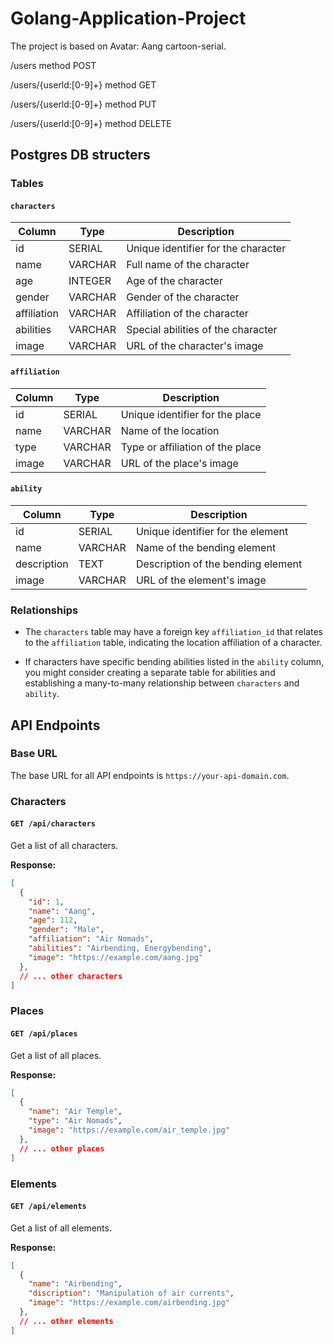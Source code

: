 # Golang-Application-Project
The project is based on Avatar: Aang cartoon-serial.

/users method POST

/users/{userld:[0-9]+} method GET

/users/{userld:[0-9]+} method PUT

/users/{userld:[0-9]+} method DELETE

## Postgres DB structers

### Tables

#### `characters`

| Column       | Type    | Description                       |
|--------------|---------|-----------------------------------|
| id           | SERIAL  | Unique identifier for the character|
| name         | VARCHAR | Full name of the character        |
| age          | INTEGER | Age of the character              |
| gender       | VARCHAR | Gender of the character           |
| affiliation  | VARCHAR | Affiliation of the character      |
| abilities    | VARCHAR | Special abilities of the character|
| image        | VARCHAR | URL of the character's image      |

#### `affiliation`

| Column | Type    | Description                   |
|--------|---------|-------------------------------|
| id     | SERIAL  | Unique identifier for the place|
| name   | VARCHAR | Name of the location           |
| type   | VARCHAR | Type or affiliation of the place|
| image  | VARCHAR | URL of the place's image       |

#### `ability`

| Column      | Type    | Description                    |
|-------------|---------|--------------------------------|
| id          | SERIAL  | Unique identifier for the element|
| name        | VARCHAR | Name of the bending element     |
| description | TEXT    | Description of the bending element|
| image       | VARCHAR | URL of the element's image      |

### Relationships

- The `characters` table may have a foreign key `affiliation_id` that relates to the `affiliation` table, indicating the location affiliation of a character.

- If characters have specific bending abilities listed in the `ability` column, you might consider creating a separate table for abilities and establishing a many-to-many relationship between `characters` and `ability`.


## API Endpoints

### Base URL

The base URL for all API endpoints is `https://your-api-domain.com`.

### Characters

#### `GET /api/characters`

Get a list of all characters.

**Response:**
```json
[
  {
    "id": 1,
    "name": "Aang",
    "age": 112,
    "gender": "Male",
    "affiliation": "Air Nomads",
    "abilities": "Airbending, Energybending",
    "image": "https://example.com/aang.jpg"
  },
  // ... other characters
]
```

### Places

#### `GET /api/places`

Get a list of all places.

**Response:**
```json
[
  {
    "name": "Air Temple",
    "type": "Air Nomads",
    "image": "https://example.com/air_temple.jpg"
  },
  // ... other places
]
```

### Elements

#### `GET /api/elements`

Get a list of all elements.

**Response:**
```json
[
  {
    "name": "Airbending",
    "discription": "Manipulation of air currents",
    "image": "https://example.com/airbending.jpg"
  },
  // ... other elements
]
```
